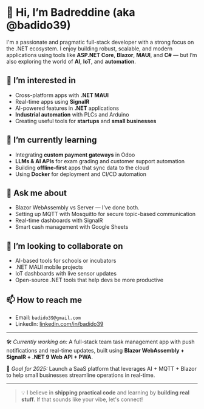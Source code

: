 # 👋 Hi, I’m Badreddine (aka @badido39)

I'm a passionate and pragmatic full-stack developer with a strong focus on the .NET ecosystem. I enjoy building robust, scalable, and modern applications using tools like **ASP.NET Core**, **Blazor**, **MAUI**, and **C#** — but I’m also exploring the world of **AI**, **IoT**, and **automation**.

## 👀 I’m interested in
- Cross-platform apps with **.NET MAUI**
- Real-time apps using **SignalR**
- AI-powered features in **.NET** applications
- **Industrial automation** with PLCs and Arduino
- Creating useful tools for **startups** and **small businesses**

## 🌱 I’m currently learning
- Integrating **custom payment gateways** in Odoo
- **LLMs & AI APIs** for exam grading and customer support automation
- Building **offline-first** apps that sync data to the cloud
- Using **Docker** for deployment and CI/CD automation

## 💬 Ask me about
- Blazor WebAssembly vs Server — I’ve done both.
- Setting up MQTT with Mosquitto for secure topic-based communication
- Real-time dashboards with SignalR
- Smart cash management with Google Sheets

## 🤝 I’m looking to collaborate on
- AI-based tools for schools or incubators
- .NET MAUI mobile projects
- IoT dashboards with live sensor updates
- Open-source .NET tools that help devs be more productive

## 📫 How to reach me
- Email: `badido39@gmail.com`
- LinkedIn: [linkedin.com/in/badido39](https://linkedin.com/in/badido39)

---

🛠️ *Currently working on:* A full-stack team task management app with push notifications and real-time updates, built using **Blazor WebAssembly + SignalR + .NET 9 Web API + PWA**.

🎯 *Goal for 2025:* Launch a SaaS platform that leverages AI + MQTT + Blazor to help small businesses streamline operations in real-time.

---

> 💡 I believe in **shipping practical code** and learning by **building real stuff**. If that sounds like your vibe, let's connect!
